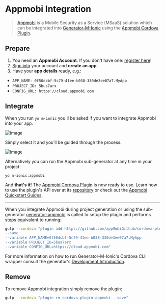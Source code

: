 # Appmobi Integration
> [Appmobi](https://appmobi.com/) is a Mobile Security as a Service (MSaaS) solution which can be integrated into [Generator-M-Ionic](https://github.com/mwaylabs/generator-m-ionic) using the [Appmobi Cordova Plugin](https://github.com/appMobiGithub/cordova-plugin-appmobi).

## Prepare

1. You need an **Appmobi Account**. If you don't have one: [register here](https://cloud.appmobi.com/UI/PublicCloudRegister.html)!
2. [Sign into](https://cloud.appmobi.com/UI/login.html) your account and **create an app**
3. Have your **app details** ready, e.g.:
  - `APP_NAME: 0f50dcbf-5c79-41ee-b038-330de3ee07a7.MyApp`
  - `PROJECT_ID: 5bus7arx`
  - `CONFIG_URL: https://cloud.appmobi.com`

## Integrate
When you run `yo m-ionic` you'll be asked if you want to integrate Appmobi into your app.

![image](https://cloud.githubusercontent.com/assets/1370779/13854363/604d502c-ec6b-11e5-9aab-90ee1986726d.png)

Simply select it and you'll be guided through the process.

![image](https://cloud.githubusercontent.com/assets/1370779/13854272/ef6b8194-ec6a-11e5-8587-60c0dc07060a.png)


Alternatively you can run the Appmobi sub-generator at any time in your project:
```
yo m-ionic:appmobi
```

And **that's it!** The [Appmobi Cordova Plugin](https://github.com/appMobiGithub/cordova-plugin-appmobi) is now ready to use. Learn how to use the plugin's API over at its [repository](https://github.com/appMobiGithub/cordova-plugin-appmobi) or check out the [Appmobi Quickstart Guides](https://support.appmobi.com/support/solutions).

---

When you integrate Appmobi during project generation or using the sub-generator [generator-appmobi](https://github.com/mwaylabs/generator-appmobi) is called to setup the plugin and performs steps equivalent to running:
```sh
gulp --cordova "plugin add https://github.com/appMobiGithub/cordova-plugin-appmobi.git
--save
--variable APP_NAME=0f50dcbf-5c79-41ee-b038-330de3ee07a7.MyApp
--variable PROJECT_ID=5bus7arx
--variable CONFIG_URL=https://cloud.appmobi.com"
```

For more information on how to run Generator-M-Ionic's Cordova CLI wrapper consult the generator's [Development Introduction](../guides/development_intro.md).
## Remove
To remove Appmobi integration simply remove the plugin:
```sh
gulp --cordova "plugin rm cordova-plugin-appmobi --save"
```
